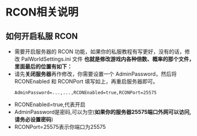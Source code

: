 # RCON相关说明
## 如何开启私服 RCON
- 需要开启服务器的 RCON 功能，如果你的私服教程有写更好，没有的话，修改 PalWorldSettings.ini 文件
**也就是修改游戏内各种倍数、概率的那个文件，里面最后的位置有如下：**
- 请先**关闭服务器**再作修改，你需要设置一个 AdminPassword，然后将 RCONEnabled 和 RCONPort 填写如上，再重启服务器即可。
    ```
    AdminPassword=...,...,RCONEnabled=true,RCONPort=25575
    ```
- RCONEnabled=true,代表开启
- AdminPassword是密码,可以为空(**如果你的服务器25575端口外网可以访问,请务必设置密码**)
- RCONPort=25575表示你端口为25575

